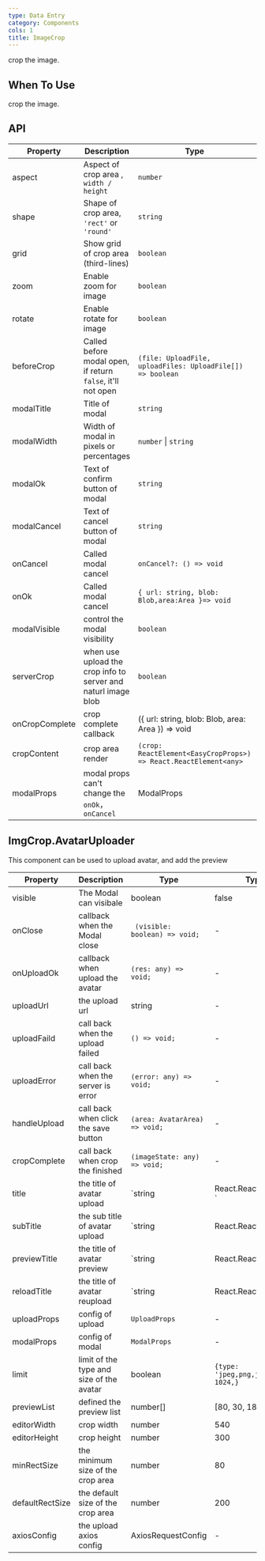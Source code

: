 ```yaml
---
type: Data Entry
category: Components
cols: 1
title: ImageCrop
---
```


crop the image.

## When To Use

crop the image.

## API

| Property | Description | Type | Default |
| ----------- | -------------------- | -------------- | ----------------------------------------------------------- |
| aspect      | Aspect of crop area , `width / height`                      | `number`             | `1 / 1`        | 
| shape       | Shape of crop area, `'rect'` or `'round'`                   | `string`             | `'rect'`       |
| grid        | Show grid of crop area (third-lines)                        | `boolean`            | `false`        |
| zoom        | Enable zoom for image                                       | `boolean`            | `true`         |
| rotate      | Enable rotate for image                                     | `boolean`            | `false`        |
| beforeCrop  | Called before modal open, if return `false`, it'll not open | `(file: UploadFile, uploadFiles: UploadFile[]) => boolean`           | -              |
| modalTitle  | Title of modal                                              | `string`             | `'Edit image'` |
| modalWidth  | Width of modal in pixels or percentages                     | `number` \| `string` | `800`          |
| modalOk     | Text of confirm button of modal                             | `string`             | `'OK'`         |
| modalCancel | Text of cancel button of modal                              | `string`             | `'Cancel'`     |
| onCancel   | Called modal cancel | `onCancel?: () => void `         | -              |
| onOk  | Called modal cancel | `{ url: string, blob: Blob,area:Area }=> void`         | -              |
| modalVisible   |  control the modal visibility | `boolean`         | `ture`              |
| serverCrop   | when use upload the crop info to server and naturl image blob | `boolean`         | `false`           |
| onCropComplete   | crop complete callback|({ url: string, blob: Blob, area: Area }) => void        | -          |
| cropContent   | crop area render |`(crop: ReactElement<EasyCropProps>) => React.ReactElement<any>`     | -          |
| modalProps   | modal props can't change the `onOk`，`onCancel` | ModalProps     | -          |


## ImgCrop.AvatarUploader 
This component can be used to upload avatar, and add the preview

| Property | Description | Type | Type |
| --- | --- | --- | --- |
| visible | The Modal can visibale| boolean | false |
| onClose | callback when the Modal close| ` (visible: boolean) => void;` | - |
| onUploadOk | callback when upload the avatar| `(res: any) => void;` | - |
| uploadUrl | the upload url| string | - |
| uploadFaild | call back when the upload failed| `() => void;` | - |
| uploadError | call back when the server is error|`(error: any) => void;`| - |
| handleUpload | call back when click the save button| ` (area: AvatarArea) => void; `  | - |
| cropComplete | call back when crop the finished | `(imageState: any) => void; ` | - |
| title | the title of avatar upload| `string | React.ReactElement; ` | - |
| subTitle | the sub title of avatar upload| `string | React.ReactElement;` | - |
| previewTitle | the title of avatar preview| `string | React.ReactElement;` | - |
| reloadTitle | the title of avatar reupload| `string | React.ReactElement;` | - |
| uploadProps | config of upload| `UploadProps` | - |
| modalProps | config of modal| `ModalProps` | - |
| limit | limit of the type and size of the avatar| boolean | `{type: 'jpeg,png,jpg',size: 1024,}` |
| previewList | defined the preview list | number[] | [80, 30, 18] |
| editorWidth | crop width | number | 540 |
| editorHeight | crop height  | number | 300 |
| minRectSize | the minimum size of the crop area| number | 80 |
| defaultRectSize | the default size of the crop area| number | 200 |
| axiosConfig | the upload axios config | AxiosRequestConfig | - |


